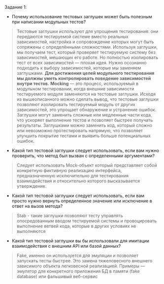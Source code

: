 Задание 1:

* Почему использование тестовых заглушек может быть полезным при написании модульных тестов?

> Тестовые заглушки используют для упрощения тестирования: они передаются
> тестируемой системе вместо реальных зависимостей, настройка и сопровождение
> которых могут быть сопряжены с определёнными сложностями.
> Используя заглушки, мы получаем тест, который проверяет тестируемую
> систему без зависимостей, мешающих его работе. Но полностью изолировать тест
> от всех зависимостей — плохая идея. Нужно осознанно подходить к выбору
> зависимостей, которые мы заменяем заглушками.
**Для достижения целей модульного тестирования мы должны уметь
контролировать поведение зависимостей внутри тестов.**
**Mocking** — это процесс, используемый в модульном тестировании, когда внешние
> зависимости тестируемого модуля заменяются на тестовые заглушки.
Исходя из вышеописанного можно сделать вывод, что тестовые заглушки позволяют изолировать тестируемый модуль от
других
зависимостей, это упрощает обнаружение и устранение ошибок.
Заглушки могут заменить сложные или медленные части кода,
что ускоряет выполнение тестов и позволяет быстрее получать результаты. Заглушками можно заменить код, который
сложно или невозможно протестировать напрямую, что позволяет улучшить покрытие тестами и выявить больше
потенциальных ошибок.

* Какой тип тестовой заглушки следует использовать, если вам нужно проверить, что метод был вызван с определенными
  аргументами?

> Следует использовать Mock-объект который представляет собой конкретную фиктивную реализацию интерфейса, 
 предназначенную исключительно для
тестирования взаимодействия и относительно которого высказывается утверждение.
* Какой тип тестовой заглушки следует использовать, если вам просто нужно вернуть определенное значение или исключение в ответ на вызов метода?
> Stab - такие заглушки позволяют тесту управлять опосредованным вводом тестируемой
системы и провоцировать выполнение ветвей кода, которые в других условиях не
выполняются
* Какой тип тестовой заглушки вы бы использовали для имитации  взаимодействия с внешним API или базой данных?
> Fake, именно он используется для эмуляции и позволяет запускать тесты быстрее. Это замена
тяжеловесного внешнего зависимого объекта легковесной реализацией.
Примеры — эмулятор для конкретного приложения БД в памяти (fake
database) или фальшивый веб-сервис
